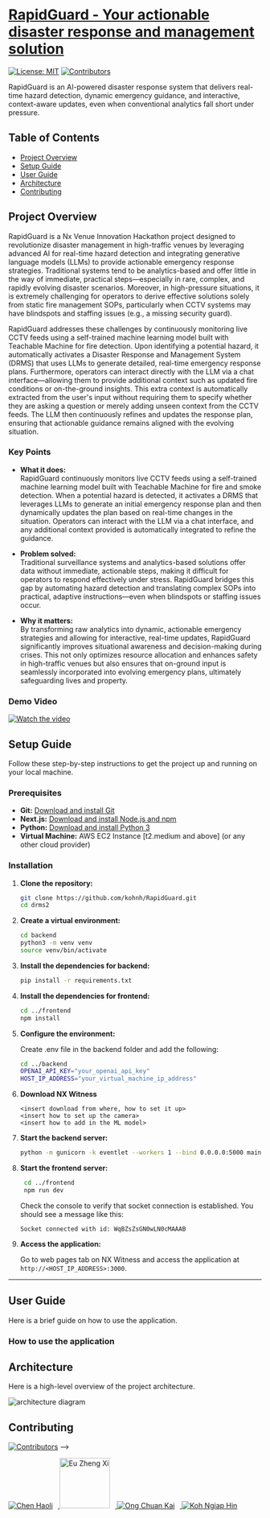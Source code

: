 # [RapidGuard - Your actionable disaster response and management solution](https://github.com/kohnh/RapidGuard)


[![License: MIT](https://img.shields.io/badge/License-MIT-blue.svg)](https://opensource.org/licenses/MIT)
[![Contributors](https://img.shields.io/badge/Contributors-4-blue.svg)](github.com/kohnh/RapidGuard/graphs/contributors)

RapidGuard is an AI-powered disaster response system that delivers real-time hazard detection, dynamic emergency guidance, and interactive, context-aware updates, even when conventional analytics fall short under pressure.

## Table of Contents

- [Project Overview](#project-overview)
- [Setup Guide](#setup-guide)
- [User Guide](#user-guide)
- [Architecture](#architecture)
- [Contributing](#contributing)


## Project Overview

RapidGuard is a Nx Venue Innovation Hackathon  project designed to revolutionize disaster management in high-traffic venues by leveraging advanced AI for real-time hazard detection and integrating generative language models (LLMs) to provide actionable emergency response strategies. Traditional systems tend to be analytics-based and offer little in the way of immediate, practical steps—especially in rare, complex, and rapidly evolving disaster scenarios. Moreover, in high-pressure situations, it is extremely challenging for operators to derive effective solutions solely from static fire management SOPs, particularly when CCTV systems may have blindspots and staffing issues (e.g., a missing security guard).

RapidGuard addresses these challenges by continuously monitoring live CCTV feeds using a self-trained machine learning model built with Teachable Machine for fire detection. Upon identifying a potential hazard, it automatically activates a Disaster Response and Management System (DRMS) that uses LLMs to generate detailed, real-time emergency response plans. Furthermore, operators can interact directly with the LLM via a chat interface—allowing them to provide additional context such as updated fire conditions or on-the-ground insights. This extra context is automatically extracted from the user's input without requiring them to specify whether they are asking a question or merely adding unseen context from the CCTV feeds. The LLM then continuously refines and updates the response plan, ensuring that actionable guidance remains aligned with the evolving situation.

### Key Points

- **What it does:**  
  RapidGuard continuously monitors live CCTV feeds using a self-trained machine learning model built with Teachable Machine for fire and smoke detection. When a potential hazard is detected, it activates a DRMS that leverages LLMs to generate an initial emergency response plan and then dynamically updates the plan based on real-time changes in the situation. Operators can interact with the LLM via a chat interface, and any additional context provided is automatically integrated to refine the guidance.
  
- **Problem solved:**  
  Traditional surveillance systems and analytics-based solutions offer data without immediate, actionable steps, making it difficult for operators to respond effectively under stress. RapidGuard bridges this gap by automating hazard detection and translating complex SOPs into practical, adaptive instructions—even when blindspots or staffing issues occur.
  
- **Why it matters:**  
  By transforming raw analytics into dynamic, actionable emergency strategies and allowing for interactive, real-time updates, RapidGuard significantly improves situational awareness and decision-making during crises. This not only optimizes resource allocation and enhances safety in high-traffic venues but also ensures that on-ground input is seamlessly incorporated into evolving emergency plans, ultimately safeguarding lives and property.

### Demo Video

[![Watch the video](https://img.youtube.com/vi/VIDEO_ID/maxresdefault.jpg)](https://www.youtube.com/watch?v=VIDEO_ID)

## Setup Guide

Follow these step-by-step instructions to get the project up and running on your local machine.

### Prerequisites

- **Git:** [Download and install Git](https://git-scm.com/downloads)
- **Next.js:** [Download and install Node.js and npm](https://nodejs.org/en/download/)
- **Python:** [Download and install Python 3](https://www.python.org/downloads/)
- **Virtual Machine:** AWS EC2 Instance [t2.medium and above] (or any other cloud provider)

### Installation

1. **Clone the repository:**

   ```bash
   git clone https://github.com/kohnh/RapidGuard.git
   cd drms2
    ```

2. **Create a virtual environment:**

   ```bash
   cd backend
   python3 -m venv venv
   source venv/bin/activate
   ```

3. **Install the dependencies for backend:**

   ```bash
   pip install -r requirements.txt
   ```

4. **Install the dependencies for frontend:**

   ```bash
   cd ../frontend
   npm install
   ```

5. **Configure the environment:**

   Create .env file in the backend folder and add the following:

   ```bash
   cd ../backend
   OPENAI_API_KEY="your_openai_api_key"
   HOST_IP_ADDRESS="your_virtual_machine_ip_address"
   ```

6. **Download NX Witness**

   ```
   <insert download from where, how to set it up>
   <insert how to set up the camera>
   <insert how to add in the ML model>
   ```

7. **Start the backend server:**

   ```bash
   python -m gunicorn -k eventlet --workers 1 --bind 0.0.0.0:5000 main:app
   ```

8. **Start the frontend server:**

   ```bash
    cd ../frontend
    npm run dev
    ```
    Check the console to verify that socket connection is established.
    You should see a message like this:
    ```
    Socket connected with id: WqBZsZsGN0wLN0cMAAAB
    ```

9. **Access the application:**

    Go to web pages tab on NX Witness and access the application at `http://<HOST_IP_ADDRESS>:3000`.


---

## User Guide
Here is a brief guide on how to use the application.

### How to use the application


## Architecture
Here is a high-level overview of the project architecture.

![architecture diagram](./images_for_README/architecture_diagram.png)


## Contributing
[![Contributors](https://img.shields.io/badge/Contributors-4-blue.svg)](https://github.com/kohnh/RapidGuard/graphs/contributors) -->

<a href="https://github.com/thebadone231" target="_blank">
  <img src="https://github.com/thebadone231.png?size=100" alt="Chen Haoli" style="margin-right: 10px;" />
</a>
<a href="https://github.com/euzhengxi" target="_blank">
  <img src="./images_for_README/blank-profile-picture.png" alt="Eu Zheng Xi" style="margin-right: 10px; width: 100; height: 100; />
</a>
<a href="https://github.com/ong-ck" target="_blank">
  <img src="https://github.com/ong-ck.png?size=100" alt="Ong Chuan Kai" style="margin-right: 10px;" />
</a>
<a href="https://github.com/kohnh" target="_blank">
  <img src="https://github.com/kohnh.png?size=100" alt="Koh Ngiap Hin" />
</a>